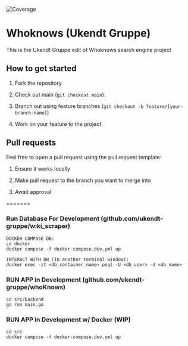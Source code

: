 ![Coverage](https://img.shields.io/endpoint?url=https://gist.githubusercontent.com/svdf18/44e7725b61d78d612fa0ee53b3437c78/raw/go-coverage.json)

# Whoknows (Ukendt Gruppe)

This is the Ukendt Gruppe edit of Whoknows search engine project

## How to get started

1. Fork the repository

2. Check out main (`git checkout main`).

4. Branch out using feature branches (`git checkout -b feature/[your-branch-name]`) 

5. Work on your feature to the project


## Pull requests

Feel free to open a pull request using the pull request template:

1. Ensure it works locally 

2. Make pull request to the branch you want to merge into

3. Await approval

=======

### Run Database For Development (github.com/ukendt-gruppe/wiki_scraper)
```
DOCKER COMPOSE DB:
cd docker
docker compose -f docker-compose.dev.yml up

INTERACT WITH DB (In another terminal window):
docker exec -it <db_container_name> psql -U <db_user> -d <db_name>
```

### RUN APP in Development (github.com/ukendt-gruppe/whoKnows)
```
cd src/backend
go run main.go
```

### RUN APP in Development w/ Docker (WIP)
```
cd src
docker compose -f docker-compose.dev.yml up
```
